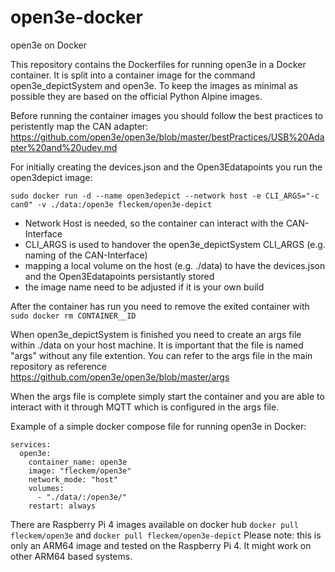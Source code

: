 # open3e-docker
open3e on Docker

This repository contains the Dockerfiles for running open3e in a Docker container. It is split into a container image for the command open3e_depictSystem and open3e. To keep the images as minimal as possible they are based on the official Python Alpine images.

Before running the container images you should follow the best practices to peristently map the CAN adapter: https://github.com/open3e/open3e/blob/master/bestPractices/USB%20Adapter%20and%20udev.md 

For initially creating the devices.json and the Open3Edatapoints you run the open3depict image:

`sudo docker run -d --name open3edepict --network host -e CLI_ARGS="-c can0" -v ./data:/open3e fleckem/open3e-depict`

- Network Host is needed, so the container can interact with the CAN-Interface
- CLI_ARGS is used to handover the open3e_depictSystem CLI_ARGS (e.g. naming of the CAN-Interface)
- mapping a local volume on the host (e.g. ./data) to have the devices.json and the Open3Edatapoints persistantly stored
- the image name need to be adjusted if it is your own build

After the container has run you need to remove the exited container with `sudo docker rm CONTAINER__ID`

When open3e_depictSystem is finished you need to create an args file within ./data on your host machine. It is important that the file is named "args" without any file extention. You can refer to the args file in the main repository as reference https://github.com/open3e/open3e/blob/master/args

When the args file is complete simply start the container and you are able to interact with it through MQTT which is configured in the args file.

Example of a simple docker compose file for running open3e in Docker:

```
services:
  open3e:
    container_name: open3e
    image: "fleckem/open3e"
	network_mode: "host"
    volumes:
      - "./data/:/open3e/"
    restart: always
```

There are Raspberry Pi 4 images available on docker hub `docker pull fleckem/open3e` and `docker pull fleckem/open3e-depict` Please note: this is only an ARM64 image and tested on the Raspberry Pi 4. It might work on other ARM64 based systems.

